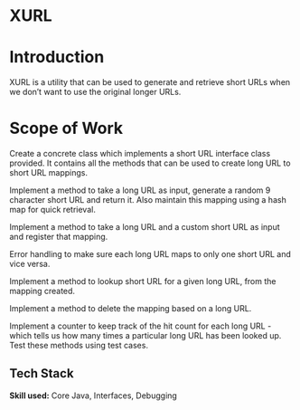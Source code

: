 # XURL
# Introduction
XURL is a utility that can be used to generate and retrieve short URLs when we don’t want to use the original longer URLs.



# Scope of Work
Create a concrete class which implements a short URL interface class provided. It contains all the methods that can be used to create long URL to short URL mappings.

Implement a method to take a long URL as input, generate a random 9 character short URL and return it. Also maintain this mapping using a hash map for quick retrieval.

Implement a method to take a long URL and a custom short URL as input and register that mapping. 

Error handling to make sure each long URL maps to only one short URL and vice versa.

Implement a method to lookup short URL for a given long URL, from the mapping created.

Implement a method to delete the mapping based on a long URL.

Implement a counter to keep track of the hit count for each long URL - which tells us how many times a particular long URL has been looked up.
Test these methods using test cases.
## Tech Stack

**Skill used:** Core Java, Interfaces, Debugging

